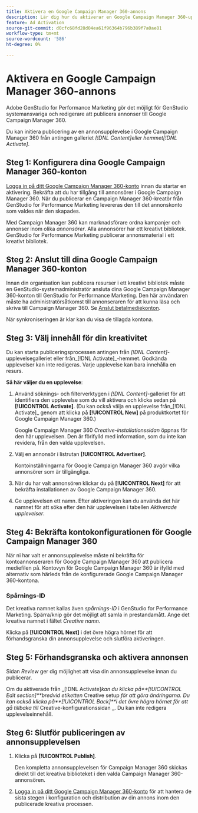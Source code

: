 ```yaml
---
title: Aktivera en Google Campaign Manager 360-annons
description: Lär dig hur du aktiverar en Google Campaign Manager 360-upplevelse.
feature: Ad Activation
source-git-commit: d0cfc68fd28d04ea61f96364b796b389f7a0ae81
workflow-type: tm+mt
source-wordcount: '586'
ht-degree: 0%

---
```


# Aktivera en Google Campaign Manager 360-annons

Adobe GenStudio for Performance Marketing gör det möjligt för GenStudio systemansvariga och redigerare att publicera annonser till Google Campaign Manager 360.

Du kan initiera publicering av en annonsupplevelse i Google Campaign Manager 360 från antingen galleriet _[!DNL Content]_eller hemmet_[!DNL Activate]_.

## Steg 1: Konfigurera dina Google Campaign Manager 360-konton

[Logga in på ditt Google Campaign Manager 360-konto](https://campaignmanager.google.com) innan du startar en aktivering. Bekräfta att du har tillgång till annonsörer i Google Campaign Manager 360. När du publicerar en Campaign Manager 360-kreatör från GenStudio for Performance Marketing levereras den till det annonskonto som valdes när den skapades.

Med Campaign Manager 360 kan marknadsförare ordna kampanjer och annonser inom olika _annonsörer_. Alla annonsörer har ett kreativt bibliotek. GenStudio for Performance Marketing publicerar annonsmaterial i ett kreativt bibliotek.

## Steg 2: Anslut till dina Google Campaign Manager 360-konton

Innan din organisation kan publicera resurser i ett kreativt bibliotek måste en GenStudio-systemadministratör ansluta dina Google Campaign Manager 360-konton till GenStudio for Performance Marketing. Den här användaren måste ha administratörsåtkomst till annonseraren för att kunna läsa och skriva till Campaign Manager 360. Se [Anslut betalmediekonton](/help/user-guide/connectors/connect-channel.md).

När synkroniseringen är klar kan du visa de tillagda kontona.

## Steg 3: Välj innehåll för din kreativitet

Du kan starta publiceringsprocessen antingen från _[!DNL Content]_-upplevelsegalleriet eller från_[!DNL Activate]_-hemmet. Godkända upplevelser kan inte redigeras. Varje upplevelse kan bara innehålla en resurs.

**Så här väljer du en upplevelse**:

1. Använd söknings- och filterverktygen i _[!DNL Content]_-galleriet för att identifiera den upplevelse som du vill aktivera och klicka sedan på&#x200B;**[!UICONTROL Activate]**. (Du kan också välja en upplevelse från_[!DNL Activate]_ genom att klicka på **[!UICONTROL New]** på produktkortet för Google Campaign Manager 360.)

   Google Campaign Manager 360 _Creative-installationssidan_ öppnas för den här upplevelsen. Den är förifylld med information, som du inte kan revidera, från den valda upplevelsen.

1. Välj en annonsör i listrutan **[!UICONTROL Advertiser]**.

   Kontoinställningarna för Google Campaign Manager 360 avgör vilka annonsörer som är tillgängliga.

1. När du har valt annonsören klickar du på **[!UICONTROL Next]** för att bekräfta installationen av Google Campaign Manager 360.

1. Ge upplevelsen ett namn. Efter aktiveringen kan du använda det här namnet för att söka efter den här upplevelsen i tabellen _Aktiverade upplevelser_.

## Steg 4: Bekräfta kontokonfigurationen för Google Campaign Manager 360

När ni har valt er annonsupplevelse måste ni bekräfta för kontoannonseraren för Google Campaign Manager 360 att publicera mediefilen på. Kontovyn för Google Campaign Manager 360 är ifylld med alternativ som härleds från de konfigurerade Google Campaign Manager 360-kontona.

### Spårnings-ID

Det kreativa namnet kallas även _spårnings-ID_ i GenStudio for Performance Marketing. Spärra/knip gör det möjligt att samla in prestandamått. Ange det kreativa namnet i fältet _Creative namn_.

Klicka på **[!UICONTROL Next]** i det övre högra hörnet för att förhandsgranska din annonsupplevelse och slutföra aktiveringen.

## Steg 5: Förhandsgranska och aktivera annonsen

Sidan _Review_ ger dig möjlighet att visa din annonsupplevelse innan du publicerar.

Om du aktiverade från _[!DNL Activate]_kan du klicka på&#x200B;**[!UICONTROL Edit section]**bredvid etiketten_ Creative setup _för att göra ändringarna. Du kan också klicka på&#x200B;**[!UICONTROL Back]**i det övre högra hörnet för att gå tillbaka till_ Creative-konfigurationssidan _. Du kan inte redigera upplevelseinnehåll.

## Steg 6: Slutför publiceringen av annonsupplevelsen

1. Klicka på **[!UICONTROL Publish]**.

   Den kompletta annonsupplevelsen för Campaign Manager 360 skickas direkt till det kreativa biblioteket i den valda Campaign Manager 360-annonsören.

1. [Logga in på ditt Google Campaign Manager 360-konto](https://campaignmanager.google.com) för att hantera de sista stegen i konfiguration och distribution av din annons inom den publicerade kreativa processen.
